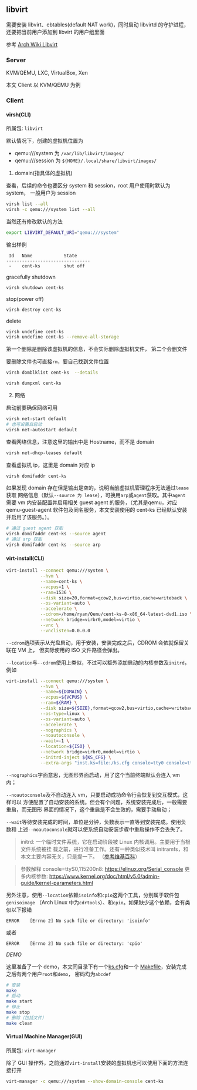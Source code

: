 ## libvirt

需要安装 libvirt、ebtables(default NAT work)，同时启动 libvirtd 的守护进程，还要把当前用户添加到 
libvirt 的用户组里面

参考
[Arch Wiki Libvirt](https://wiki.archlinux.org/title/Libvirt)

### Server

KVM/QEMU, LXC, VirtualBox, Xen

本文 Client 以 KVM/QEMU 为例

### Client

#### virsh(CLI)

所属包: `libvirt`

默认情况下，创建的虚拟机位置为
* qemu:///system 为 `/var/lib/libvirt/images/`
* qemu:///session 为 `${HOME}/.local/share/libvirt/images/`

1. domain(指具体的虚拟机)

查看，后续的命令也要区分 system 和 session，root 用户使用时默认为 system，
一般用户为 session
```bash
virsh list --all
virsh -c qemu:///system list --all
```
当然还有修改默认的方法
```bash
export LIBVIRT_DEFAULT_URI="qemu:///system"
```

输出样例
```
 Id   Name            State
--------------------------------
 -    cent-ks         shut off
```

gracefully shutdown
```bash
virsh shutdown cent-ks
```

stop(power off)
```bash
virsh destroy cent-ks
```

delete
```bash
virsh undefine cent-ks
virsh undefine cent-ks --remove-all-storage
```
第一个删除是删除该虚拟机的信息，不会实际删除虚拟机文件，
第二个会删文件

要删除文件也可直接`rm`，要自己找到文件位置
```bash
virsh domblklist cent-ks  --details

virsh dumpxml cent-ks
```

2. 网络

启动前要确保网络可用
```bash
virsh net-start default
# 也可设置自启动
virsh net-autostart default
```

查看网络信息，注意这里的输出中是 Hostname，而不是 domain
```bash
virsh net-dhcp-leases default
```

查看虚拟机 ip，这里是 domain 对应 ip
```bash
virsh domifaddr cent-ks
```

如果发现 domain 存在但是输出是空的，说明当前虚拟机管理程序无法通过`lease`获取
网络信息（默认`--source 为 lease`），可换用`arp`或`agent`获取。其中`agent`
需要 vm 内安装配置并启用相关 guest agent 的服务，（尤其是qemu，对应 qemu-guest-agent 
软件包及同名服务，本文安装使用的 cent-ks 已经默认安装并启用了该服务。）。

```bash
# 通过 guest agent 获取
virsh domifaddr cent-ks --source agent
# 通过 arp 获取
virsh domifaddr cent-ks --source arp
```

#### virt-install(CLI)

```bash
virt-install --connect qemu:///system \
             --hvm \
             --name=cent-ks \
             --vcpus=1 \
             --ram=1536 \
             --disk size=20,format=qcow2,bus=virtio,cache=writeback \
             --os-variant=auto \
             --accelerate \
             --cdrom=/home/ryan/Qemu/cent-ks-8-x86_64-latest-dvd1.iso \
             --network bridge=virbr0,model=virtio \
             --vnc \
             --vnclisten=0.0.0.0
```

`--cdrom`选项表示从光盘启动，用于安装，安装完成之后，CDROM 会依就保留关联在 VM 上，
但实际使用的 ISO 文件路径会弹出。

`--location`与`--cdrom`使用上类似，不过可以额外添加启动的内核参数及`initrd`，例如

```bash
virt-install --connect qemu:///system \
             --hvm \
             --name=${DOMAIN} \
             --vcpus=${VCPUS} \
             --ram=${RAM} \
             --disk size=${SIZE},format=qcow2,bus=virtio,cache=writeback \
             --os-type=linux \
             --os-variant=auto \
             --accelerate \
             --nographics \
             --noautoconsole \
             --wait=-1 \
             --location=${ISO} \
             --network bridge=virbr0,model=virtio \
             --initrd-inject ${KS_CFG} \
             --extra-args "inst.ks=file:/ks.cfg console=tty0 console=ttyS0,115200n8"
```

`--nographics`字面意思，无图形界面启动，用了这个当前终端默认会连入 vm 内；

`--noautoconsole`及不自动连入 vm，只要启动成功命令行会恢复到交互模式，这样可以
方便配置了自动安装的系统。但会有个问题，系统安装完成后，一般需要重启，而无图形
界面的情况下，这个重启是不会生效的，需要手动启动；

`--wait`等待安装完成的时间，单位是分钟，负数表示一直等到安装完成。使用负数和
上述`--noautoconsole`就可以使系统自动安装步骤中重启操作不会丢失了。

> initrd: 一个临时文件系统，它在启动阶段被 Linux 内核调用。主要用于当根文件系统被挂
> 载之前，进行准备工作。还有一种类似技术叫 initramfs，和本文主要内容无关，只是提一下。
> （[参考维基百科](https://zh.wikipedia.org/wiki/Initrd)）

> 参数解释 console=ttyS0,115200n8: https://elinux.org/Serial_console
> 更多内核参数: https://www.kernel.org/doc/html/v5.0/admin-guide/kernel-parameters.html

另外注意，使用`--location`依赖`isoinfo`和`cpio`这两个工具，分别属于软件包`genisoimage`
（Arch Linux 中为`cdrtools`）、和`cpio`。如果缺少这个依赖，会有类似以下报错
```
ERROR    [Errno 2] No such file or directory: 'isoinfo'
```
或者
```
ERROR    [Errno 2] No such file or directory: 'cpio'
```

*DEMO*

这里准备了一个 demo，本文同目录下有一个[ks.cfg](./ks.cfg)和一个
[Makefile](./Makefile)，安装完成之后有两个用户`root`和`demo`，
密码均为`abcdef`
```bash
# 安装
make
# 启动
make start
# 停止
make stop
# 删除（包括文件）
make clean
```

#### Virtual Machine Manager(GUI)

所属包: `virt-manager`

除了 GUI 操作外，之前通过`virt-install`安装的虚拟机也可以使用下面的方法连接打开
```bash
virt-manager -c qemu:///system --show-domain-console cent-ks
```
